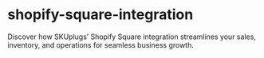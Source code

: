 # shopify-square-integration
Discover how SKUplugs’ Shopify Square integration streamlines your sales, inventory, and operations for seamless business growth.
